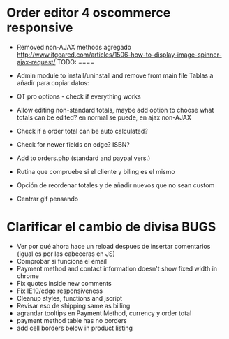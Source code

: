 Order editor 4 oscommerce responsive
====================================
- Removed non-AJAX methods
agregado     http://www.itgeared.com/articles/1506-how-to-display-image-spinner-ajax-request/
TODO:
====
- Admin module to install/uninstall and remove from main file
  Tablas a añadir para copiar datos:

- QT pro options - check if everything works
- Allow editing non-standard totals, maybe add option to choose what totals can be edited?
en normal se puede, en ajax non-AJAX


- Check if a order total can be auto calculated?
- Check for newer fields on edge? ISBN?
- Add to orders.php (standard and paypal vers.)
- Rutina que compruebe si el cliente y biling es el mismo
- Opción de reordenar totales y de añadir nuevos que no sean custom 
- Centrar gif pensando


Clarificar el cambio de divisa
BUGS
====
- Ver por qué ahora hace un reload despues de insertar comentarios (igual es por las cabeceras en JS)
- Comprobar si funciona el email
- Payment method and contact information doesn't show fixed width in chrome
- Fix quotes inside new comments
- Fix IE10/edge responsiveness
- Cleanup styles, functions and jscript
- Revisar eso de shipping same as billing
- agrandar tooltips en Payment Method, currency y order total
- payment method table has no borders
- add cell borders below in product listing